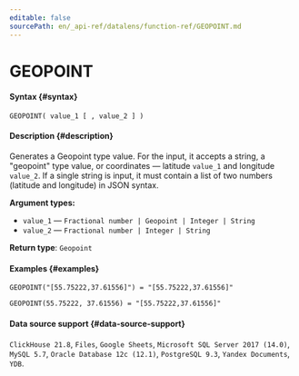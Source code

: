 ```yaml
---
editable: false
sourcePath: en/_api-ref/datalens/function-ref/GEOPOINT.md
---
```


# GEOPOINT



#### Syntax {#syntax}


```
GEOPOINT( value_1 [ , value_2 ] )
```

#### Description {#description}
Generates a Geopoint type value. For the input, it accepts a string, a "geopoint" type value, or coordinates — latitude `value_1` and longitude `value_2`. If a single string is input, it must contain a list of two numbers (latitude and longitude) in JSON syntax.

**Argument types:**
- `value_1` — `Fractional number | Geopoint | Integer | String`
- `value_2` — `Fractional number | Integer | String`


**Return type**: `Geopoint`

#### Examples {#examples}

```
GEOPOINT("[55.75222,37.61556]") = "[55.75222,37.61556]"
```

```
GEOPOINT(55.75222, 37.61556) = "[55.75222,37.61556]"
```


#### Data source support {#data-source-support}

`ClickHouse 21.8`, `Files`, `Google Sheets`, `Microsoft SQL Server 2017 (14.0)`, `MySQL 5.7`, `Oracle Database 12c (12.1)`, `PostgreSQL 9.3`, `Yandex Documents`, `YDB`.
